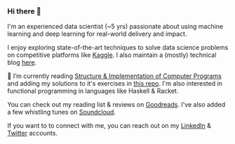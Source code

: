 ### Hi there 👋

<!--
**pritesh-shrivastava/pritesh-shrivastava** is a ✨ _special_ ✨ repository because its `README.md` (this file) appears on your GitHub profile.
-->

I'm an experienced data scientist (~5 yrs) passionate about using machine learning and deep learning for real-world delivery and impact. 

I enjoy exploring state-of-the-art techniques to solve data science problems on competitive platforms like [Kaggle](https://www.kaggle.com/priteshshrivastava). I also maintain a (mostly) technical blog [here](https://pritesh-shrivastava.github.io/).

🌱 I’m currently reading [Structure & Implementation of Computer Programs](https://mitpress.mit.edu/sites/default/files/sicp/index.html) and adding my solutions to it's exercises in [this repo](https://github.com/pritesh-shrivastava/sicp_solutions). I'm also interested in functional programming in languages like Haskell & Racket.

You can check out my reading list & reviews on [Goodreads](https://www.goodreads.com/user/show/23475269-pritesh-shrivastava). I've also added a few whistling tunes on [Soundcloud](https://soundcloud.com/pritesh-shrivastava).

<p> If you want to to connect with me, you can reach out on my 
	<a href="https://www.linkedin.com/in/pritesh-shrivastava/">LinkedIn</a> & 
	<a href="https://twitter.com/pritesh_shri">Twitter</a> accounts.
</p>
